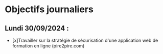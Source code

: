 # Objectifs journaliers

## Lundi 30/09/2024 :

- [x]Travailler sur la stratégie de sécurisation d'une application web de formation en ligne (pire2pire.com)

